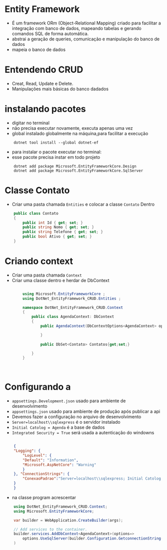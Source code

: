 # Entity Framework
* É um framework ORm (Object-Relational Mapping) criado para facilitar a integração com banco de dados, mapeando tabelas e gerando comandos SQL de forma automática.
* abstrai a geração de queries, comunicação e manipulação do banco de dados
* mapeia o banco de dados
# Entendendo CRUD
* Creat, Read, Update e Delete.
* Manipulações mais básicas do banco dadados
# instalando pacotes

* digitar no terminal
* não precisa executar novamente, executa apenas uma vez
* global instalado globalmente na máquina,para facilitar a execução

```console
    dotnet tool install --global dotnet-ef
```
* para instalar o pacote  executar no terminal:
* esse pacote precisa instar em todo projeto
```console
    dotnet add package Microsoft.EntityFrameworkCore.Design
    dotnet add package Microsoft.EntityFrameworkCore.SqlServer
```
# Classe Contato
* Criar uma pasta chamada `Entities` e colocar a classe `Contato`  Dentro
```csharp
    public class Contato
    {
        public int Id { get; set; } 
        public string Nomo { get; set; }
        public string Telefone { get; set; }
        public bool Ativo { get; set; }
    }
```
# Criando context
* Criar uma pasta chamada `Context` 
* Criar uma classe dentro e herdar de DbContext
```csharp

        using Microsoft.EntityFrameworkCore ;
        using DotNet_EntityFramework_CRUD.Entities ; 

        namespace DotNet_EntityFramework_CRUD.Context
        {
            public class AgendaContext: DbContext
            {
                public AgendaContext(DbContextOptions<AgendaContext> options):base(options){

                }
                
                public DbSet<Contato> Contatos{get;set;}

            }
        }

        
```

# Configurando a 

* `appsettings.Development.json` usado para ambiente de desenvolvimento
* `appsettings.json` usado para ambiente de produção após publicar a api
* Devemos fazer a configuração no arquivo de desenvolvimento
* `Server=localhost\\sqlexpress` é o servidor instalado
* `Initial Catolog = Agenda` é a base de dados
* `Integrated Security = True`  será usada a autenticação do windowns

```json

    {
    "Logging": {
        "LogLevel": {
        "Default": "Information",
        "Microsoft.AspNetCore": "Warning"
        }
    }, "ConnectionStrings": {
        "ConexaoPadrao":"Server=localhost\\sqlexpress; Initial Catolog = Agenda; Integrated Security = True"
    }
    }

```
* na classe program acrescentar

```csharp
    using DotNet_EntityFramework_CRUD.Context;
    using Microsoft.EntityFrameworkCore;

    var builder = WebApplication.CreateBuilder(args);

    // Add services to the container.
    builder.services.AddDbContext<AgendaContext>(options=>
        options.UseSqlServer(builder.Configuration.GetconnectionString("ConexaoPadrao"))
    )
```